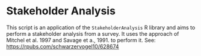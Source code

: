 # Stakeholder Analysis 
This script is an application of the `StakeholderAnalysis` R library and aims to perform a stakeholder analysis from a survey. It uses the approach of Mitchel et al. 1997 and Savage et a., 1991. to perform it.
See: https://rpubs.com/schwarzervogel10/628674
